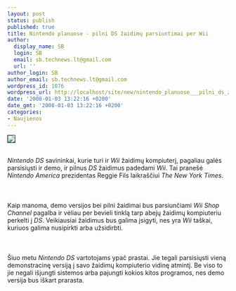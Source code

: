 ```yaml
---
layout: post
status: publish
published: true
title: Nintendo planuose - pilni DS žaidimų parsiuntimai per Wii
author:
  display_name: SB
  login: SB
  email: sb.technews.lt@gmail.com
  url: ''
author_login: SB
author_email: sb.technews.lt@gmail.com
wordpress_id: 1076
wordpress_url: http://localhost/site/new/nintendo_planuose___pilni_ds_zaidimu_parsiuntimai_per_wii/
date: '2008-01-03 13:22:16 +0200'
date_gmt: '2008-01-03 13:22:16 +0200'
categories:
- Naujienos
---
```

<div class="imgright"><img src="http://tbn0.google.com/images?q=tbn:4H9IYNbBXAoj1M:http://www.nettkjop.no/shop/images/categories/nintendo-DS-logo.jpg" border="1"></div>
<p><br><i>Nintendo DS</i> savininkai, kurie turi ir <i>Wii</i> žaidimų kompiuterį, pagaliau galės parsisiųsti ir demo, ir pilnus <i>DS</i> žaidimus padedami <i>Wii</i>. Tai pranešė <i>Nintendo America</i> prezidentas Reggie Fils laikraščiui <i>The New York Times</i>.<br />
<br><br />
<br>Kaip manoma, demo versijos bei pilni žaidimai bus parsiunčiami <i>Wii Shop Channel</i> pagalba ir vėliau per bevieli tinklą tarp abejų žaidimų kompiuteriu perkelti į <i>DS</i>. Veikiausiai žaidimus bus galima įsigyti, nes yra <i>Wii</i> taškai, kuriuos galima nusipirkti arba užsidirbti.<br />
<br><br />
<br>Šiuo metu <i>Nintendo DS</i> vartotojams ypač prastai. Jie tegali parsisiųsti vieną demonstracinę versiją į savo žaidimų kompiuterio vidinę atmintį. Be viso to jie negali išjungti sistemos arba pajungti kokios kitos programos, nes demo versija bus iškart prarasta.<br />
<br></p>
